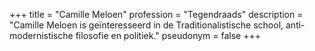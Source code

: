 +++
title       = "Camille Meloen"
profession  = "Tegendraads"
description = "Camille Meloen is geïnteresseerd in de Traditionalistische school, anti-modernistische filosofie en politiek."
pseudonym   = false
+++
